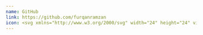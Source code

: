 ```yaml
---
name: GitHub
link: https://github.com/furqanramzan
icon: <svg xmlns="http://www.w3.org/2000/svg" width="24" height="24" viewBox="0 0 24 24"><path fill="currentColor" d="M20.116 5.901a3.883 3.883 0 0 0-.26-.31a4.413 4.413 0 0 0 .21-.76a5.284 5.284 0 0 0-.35-2.8s-1.12-.35-3.69 1.38a12.477 12.477 0 0 0-3.35-.45a12.604 12.604 0 0 0-3.36.45c-2.57-1.75-3.69-1.38-3.69-1.38a5.263 5.263 0 0 0-.35 2.77a4.21 4.21 0 0 0 .22.79c-.09.1-.18.21-.26.31a5.14 5.14 0 0 0-1.12 3.3a7.686 7.686 0 0 0 .04.85c.32 4.43 3.27 5.46 6.08 5.78a2.558 2.558 0 0 0-.77 1.39a4.022 4.022 0 0 0-.13 1.09v1.31c-1.119.1-2.267-.063-2.623-1.061a5.695 5.695 0 0 0-1.834-2.413a1.179 1.179 0 0 1-.17-.112a1.001 1.001 0 0 0-.93-.645h-.005a1 1 0 0 0-1 .995c-.003.812.81 1.337 1.143 1.515a4.466 4.466 0 0 1 .923 1.359c.364 1.023 1.429 2.578 4.466 2.376l.002.098l.004.268a1 1 0 0 0 1 1h4.714a1 1 0 0 0 1-1s.008-3.16.008-3.69a4.024 4.024 0 0 0-.13-1.09l-.002-.006l.004.006c-.009-.035-.022-.063-.032-.097a2.532 2.532 0 0 0-.74-1.293l.012.021l-.02-.02c2.81-.32 5.74-1.37 6.06-5.78a7.687 7.687 0 0 0 .04-.85a5.23 5.23 0 0 0-1.11-3.3Z"/></svg>
---
```


